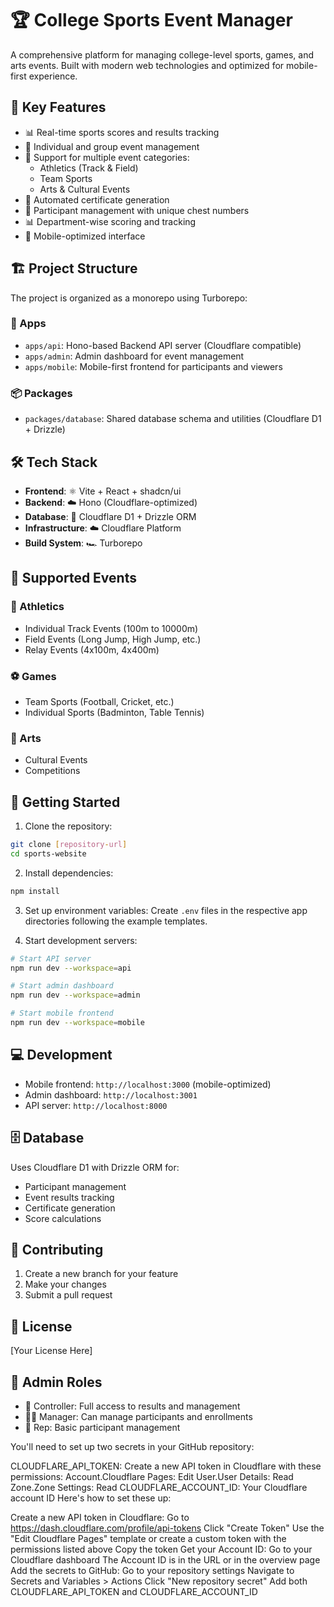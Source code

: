 # 🏆 College Sports Event Manager

A comprehensive platform for managing college-level sports, games, and arts events. Built with modern web technologies and optimized for mobile-first experience.

## 📱 Key Features

- 📊 Real-time sports scores and results tracking
- 🎯 Individual and group event management
- 🏃 Support for multiple event categories:
  - Athletics (Track & Field)
  - Team Sports
  - Arts & Cultural Events
- 📜 Automated certificate generation
- 👥 Participant management with unique chest numbers
- 📊 Department-wise scoring and tracking
- 📱 Mobile-optimized interface

## 🏗️ Project Structure

The project is organized as a monorepo using Turborepo:

### 📱 Apps

- `apps/api`: Hono-based Backend API server (Cloudflare compatible)
- `apps/admin`: Admin dashboard for event management
- `apps/mobile`: Mobile-first frontend for participants and viewers

### 📦 Packages

- `packages/database`: Shared database schema and utilities (Cloudflare D1 + Drizzle)

## 🛠️ Tech Stack

- **Frontend**: ⚛️ Vite + React + shadcn/ui
- **Backend**: ☁️ Hono (Cloudflare-optimized)
- **Database**: 💾 Cloudflare D1 + Drizzle ORM
- **Infrastructure**: ☁️ Cloudflare Platform
- **Build System**: 🏎️ Turborepo

## 🎯 Supported Events

### 🏃 Athletics
- Individual Track Events (100m to 10000m)
- Field Events (Long Jump, High Jump, etc.)
- Relay Events (4x100m, 4x400m)

### ⚽ Games
- Team Sports (Football, Cricket, etc.)
- Individual Sports (Badminton, Table Tennis)

### 🎨 Arts
- Cultural Events
- Competitions

## 🚀 Getting Started

1. Clone the repository:
```bash
git clone [repository-url]
cd sports-website
```

2. Install dependencies:
```bash
npm install
```

3. Set up environment variables:
Create `.env` files in the respective app directories following the example templates.

4. Start development servers:
```bash
# Start API server
npm run dev --workspace=api

# Start admin dashboard
npm run dev --workspace=admin

# Start mobile frontend
npm run dev --workspace=mobile
```

## 💻 Development

- Mobile frontend: `http://localhost:3000` (mobile-optimized)
- Admin dashboard: `http://localhost:3001`
- API server: `http://localhost:8000`

## 🗄️ Database

Uses Cloudflare D1 with Drizzle ORM for:
- Participant management
- Event results tracking
- Certificate generation
- Score calculations

## 🤝 Contributing

1. Create a new branch for your feature
2. Make your changes
3. Submit a pull request

## 📄 License

[Your License Here]

## 👥 Admin Roles

- 👑 Controller: Full access to results and management
- 👨‍💼 Manager: Can manage participants and enrollments
- 👤 Rep: Basic participant management


You'll need to set up two secrets in your GitHub repository:

CLOUDFLARE_API_TOKEN: Create a new API token in Cloudflare with these permissions:
Account.Cloudflare Pages: Edit
User.User Details: Read
Zone.Zone Settings: Read
CLOUDFLARE_ACCOUNT_ID: Your Cloudflare account ID
Here's how to set these up:

Create a new API token in Cloudflare:
Go to https://dash.cloudflare.com/profile/api-tokens
Click "Create Token"
Use the "Edit Cloudflare Pages" template or create a custom token with the permissions listed above
Copy the token
Get your Account ID:
Go to your Cloudflare dashboard
The Account ID is in the URL or in the overview page
Add the secrets to GitHub:
Go to your repository settings
Navigate to Secrets and Variables > Actions
Click "New repository secret"
Add both CLOUDFLARE_API_TOKEN and CLOUDFLARE_ACCOUNT_ID